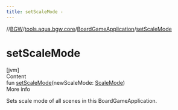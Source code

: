 ```yaml
---
title: setScaleMode -
---
```

//[BGW](../../../index.md)/[tools.aqua.bgw.core](../index.md)/[BoardGameApplication](index.md)/[setScaleMode](set-scale-mode.md)



# setScaleMode  
[jvm]  
Content  
fun [setScaleMode](set-scale-mode.md)(newScaleMode: [ScaleMode](../-scale-mode/index.md))  
More info  


Sets scale mode of all scenes in this BoardGameApplication.

  



